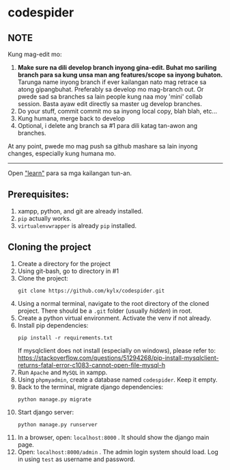 # codespider

## NOTE
Kung mag-edit mo:
1. **Make sure na dili develop branch inyong gina-edit. Buhat mo sariling branch para sa kung unsa man ang features/scope sa inyong buhaton.**
Tarunga name inyong branch if ever kailangan nato mag retrace sa atong gipangbuhat. Preferably sa develop mo mag-branch out. Or pwede sad sa branches sa lain people kung naa moy 'mini' collab session. Basta ayaw edit directly sa master ug develop branches.
2. Do your stuff, commit commit mo sa inyong local copy, blah blah, etc...
3. Kung humana, merge back to develop
5. Optional, i delete ang branch sa #1 para dili katag tan-awon ang branches.

At any point, pwede mo mag push sa github mashare sa lain inyong changes, especially kung humana mo.

---
Open ["learn"](https://github.com/kylx/codespider/tree/master/learn) para sa mga kailangan tun-an.


## Prerequisites:
1. xampp, python, and git are already installed.
2. `pip` actually works.
3. `virtualenvwrapper` is already `pip` installed.
   
## Cloning the project

1. Create a directory for the project
2. Using git-bash, go to directory in #1
3.  Clone the project:
    ```
    git clone https://github.com/kylx/codespider.git
    ```
4.  Using a normal terminal, navigate to the root directory of the cloned project. There should be a `.git` folder (usually *hidden*) in root.
5.  Create a python virtual environment. Activate the venv if not already.
6.  Install pip dependencies:
    ```
    pip install -r requirements.txt
    ```
    If mysqlclient does not install (especially on windows), please refer to: []()https://stackoverflow.com/questions/51294268/pip-install-mysqlclient-returns-fatal-error-c1083-cannot-open-file-mysql-h
7.  Run `Apache` and `MySQL` in xampp.
8.  Using `phpmyadmin`, create a database named `codespider`. Keep it empty.
9.  Back to the terminal, migrate django dependencies:
    ```
    python manage.py migrate
    ```
10. Start django server:
    ```
    python manage.py runserver
    ```
11. In a browser, open: `localhost:8000` . It should show the django main page.
12. Open: `localhost:8000/admin` . The admin login system should load. Log in using `test` as username and password.
